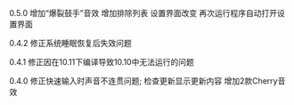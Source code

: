 0.5.0
增加“爆裂鼓手”音效
增加排除列表
设置界面改变
再次运行程序自动打开设置界面

0.4.2
修正系统睡眠恢复后失效问题

0.4.1
修正因在10.11下编译导致10.10中无法运行的问题

0.4.0
修正快速输入时声音不连贯问题;
检查更新显示更新内容
增加2款Cherry音效